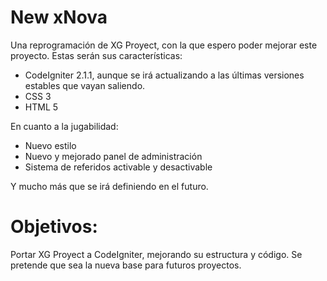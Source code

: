 New xNova
===============

Una reprogramación de XG Proyect, con la que espero poder mejorar este proyecto. Estas serán
sus características:

* CodeIgniter 2.1.1, aunque se irá actualizando a las últimas versiones estables que vayan saliendo.
* CSS 3
* HTML 5

En cuanto a la jugabilidad:

* Nuevo estilo
* Nuevo y mejorado panel de administración
* Sistema de referidos activable y desactivable

Y mucho más que se irá definiendo en el futuro.

Objetivos:
==========

Portar XG Proyect a CodeIgniter, mejorando su estructura y código. Se pretende que sea la nueva
base para futuros proyectos.